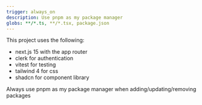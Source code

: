 ```yaml
---
trigger: always_on
description: Use pnpm as my package manager
globs: **/*.ts, **/*.tsx, package.json
---
```


This project uses the following: 
- next.js 15 with the app router
- clerk for authentication
- vitest for testing
- tailwind 4 for css
- shadcn for component library

Always use pnpm as my package manager when adding/updating/removing packages
